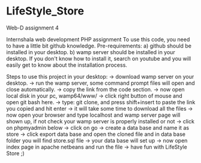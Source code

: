 # LifeStyle_Store
Web-D assignment 4 

Internshala web development PHP assignment
To use this code, you need to have a little bit github knowledge.
Pre-requirements:
a) github should be installed in your desktop.
b) wamp server should be installed in your desktop.
If you don't know how to install it, search on youtube and you will easily get to know about the installation process.

Steps to use this project in your desktop:
-> download wamp server on your desktop. 
-> run the wamp server, some command prompt files will open and close automatically.
-> copy the link from the code section.
-> now open local disk in your pc, wamp64/www/
-> click right button of mouse and open git bash here.
-> type: git clone, and press shift+insert to paste the link you copied and hit enter
-> it will take some time to download all the files
-> now open your browser and type localhost and wamp server page will shown up, if not check your wamp server is properly installed or not
-> click on phpmyadmin below
-> click on go
-> create a data base and name it as store
-> click export data base and open the cloned file and in data base folder you will find store.sql file 
-> your data base will set up 
-> now open index page in apache netbeans and run the file
-> have fun with LifeStyle Store ;)

